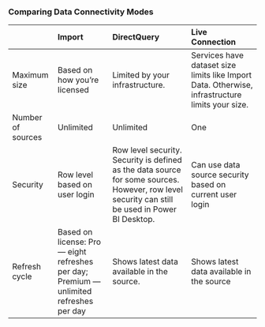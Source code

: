 ### Comparing Data Connectivity Modes
|   | Import | DirectQuery | Live Connection |  
|:---|:--------|:-------------|:-----------------|
| Maximum size | Based on how you’re licensed | Limited by your infrastructure. | Services have dataset size limits like Import Data. Otherwise, infrastructure limits your size. |
| Number of sources | Unlimited | Unlimited | One |
| Security | Row level based on user login | Row level security. Security is defined as the data source for some sources. However, row level security can still be used in Power BI Desktop. | Can use data source security based on current user login |
| Refresh cycle | Based on license: Pro — eight refreshes per day; Premium — unlimited refreshes per day | Shows latest data available in the source. | Shows latest data available in the source |
